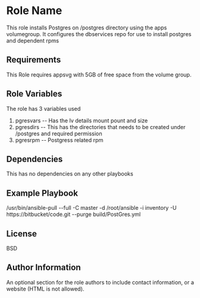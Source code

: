 Role Name
=========

This role installs Postgres on /postgres directory using the apps volumegroup.
It configures the dbservices repo for use to install postgres and dependent rpms

Requirements
------------

This Role requires appsvg with 5GB of free space from the volume group.

Role Variables
--------------

The role has 3 variables used
 1. pgresvars -- Has the lv details mount pount and size 
 2. pgresdirs -- This has the directories that needs to be created under /postgres and required permission
 3. pgresrpm -- Postgress related rpm 

Dependencies
------------

This has no dependencies on any other playbooks

Example Playbook
----------------

/usr/bin/ansible-pull --full -C master -d /root/ansible -i inventory -U https://bitbucket/code.git --purge build/PostGres.yml


License
-------

BSD

Author Information
------------------

An optional section for the role authors to include contact information, or a website (HTML is not allowed).
